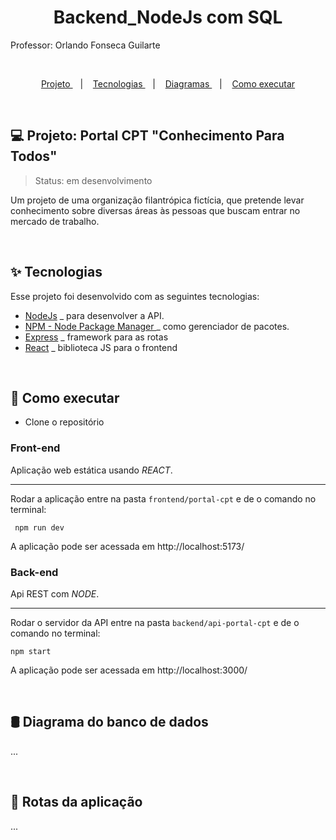 <h1 align="center"> Backend_NodeJs com SQL</h1>
<p>Professor: Orlando Fonseca Guilarte</p>

<br>

<p align="center">
  <a href="#-projeto"> Projeto </a>&nbsp;&nbsp;&nbsp;|&nbsp;&nbsp;&nbsp;
  <a href="#-tecnologias"> Tecnologias </a>&nbsp;&nbsp;&nbsp;|&nbsp;&nbsp;&nbsp;
  <a href="#-diagrama"> Diagramas </a>&nbsp;&nbsp;&nbsp;|&nbsp;&nbsp;&nbsp;
  <a href="#-como-executar">Como executar</a>
</p>

<br>

## 💻 Projeto: Portal CPT "Conhecimento Para Todos"

> Status: em desenvolvimento


Um projeto de uma organização filantrópica fictícia, que pretende levar conhecimento
sobre diversas áreas às pessoas que buscam entrar no mercado de trabalho.

<br>

## ✨ Tecnologias

Esse projeto foi desenvolvido com as seguintes tecnologias:

- [NodeJs]() _ para desenvolver a API.
- [NPM - Node Package Manager ]() _ como gerenciador de pacotes.
- [Express](https://expressjs.com/pt-br/) _ framework para as rotas
- [React]() _ biblioteca JS para o frontend

<br>

## 🚀 Como executar
   
  * Clone o repositório
   

### Front-end

Aplicação web estática usando _REACT_.

---

Rodar a aplicação entre na pasta  `frontend/portal-cpt`  e de o comando no terminal:
```
 npm run dev
```
A aplicação pode ser acessada em http://localhost:5173/

### Back-end

Api REST com _NODE_.

---

Rodar o servidor da API entre na pasta `backend/api-portal-cpt` e de o comando no terminal:
``` 
npm start
```
A aplicação pode ser acessada em http://localhost:3000/


<br>

## 🛢 Diagrama do banco de dados

...

<br>

## 📌 Rotas da aplicação

...


